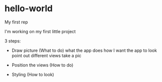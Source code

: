 # hello-world
My first rep

I'm working on my first little project

3 steps:
  -  Draw picture (What to do)
      what the app does
      how I want the app to look
      point out different views
      take a pic
      
  - Position the views (How to do)
    
      
  - Styling (How to look)
